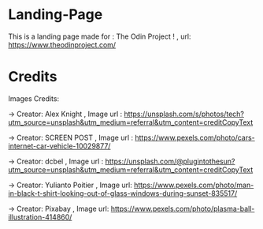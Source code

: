 # Landing-Page

This is a landing page made for : The Odin Project ! ,
url: https://www.theodinproject.com/

 # Credits

 Images Credits:

 
 -> Creator: Alex Knight ,
    Image url : https://unsplash.com/s/photos/tech?utm_source=unsplash&utm_medium=referral&utm_content=creditCopyText

  
  -> Creator: SCREEN POST ,
     Image url : https://www.pexels.com/photo/cars-internet-car-vehicle-10029877/


  -> Creator: dcbel ,
     Image url : https://unsplash.com/@plugintothesun?utm_source=unsplash&utm_medium=referral&utm_content=creditCopyText   


  -> Creator: Yulianto Poitier ,
     Image url: https://www.pexels.com/photo/man-in-black-t-shirt-looking-out-of-glass-windows-during-sunset-835517/ 

    
  -> Creator: Pixabay ,
     Image url: https://www.pexels.com/photo/plasma-ball-illustration-414860/


